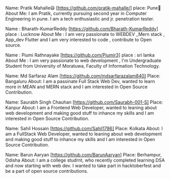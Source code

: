 Name: Pratik Mahalle😃 [https://github.com/pratik-mahalle/]
place: Pune🚩
About Me: I am Pratik, currently pursuing second year in Computer Engineering in pune. I am a tech enthusiastic and jr. penetration tester.

Name : Bharath-KumarReddy [https://github.com/Bharath-KumarReddy]
place : Lucknow
About Me : I am very passionate to WEBDEV _Mern stack , App_dev Flutter and I am very interested to code , contribute to Open source.

Name : Piumi Rathnayake [https://github.com/Piumir3]
place : sri lanka
About Me : I am very passionate to web development , I'm Undergraduate Student from University of Moratuwa, Faculty of Information Technology.

Name: Md Sarfaraz Alam [https://github.com/mdsarfarazalam840]
Place: Bangaluru
About: I am a passinate Full Stack Web Dev, wanted to learn more in MEAN and MERN stack and I am interested in Open Source Contribution.


Name: Saurabh Singh Chauhan [https://github.com/Saurabh-001-S]
Place: Kanpur
About: I am a Frontend Web Developer, wanted to leaning about web development and making good stuff to inhance my skills and I am interested in Open Source Contribution.

Name: Sahil Hossain [https://github.com/Sahil1786] Place: Kolkata About: I am a FullStack Web Developer, wanted to leaning about web development and making good stuff to inhance my skills and I am interested in Open Source Contribution.

Name: Barun Aaryan [https://github.com/BarunAaryan]
Place: Berhampur, Odisha
About: I am a college studrnt, who recently completed learning DSA and now starting with web dev. I wanted to take part in hacktoberfest and be a part of open source contributions.
